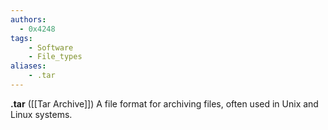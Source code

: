 ```yaml
---
authors:
  - 0x4248
tags:
    - Software
    - File_types
aliases:
    - .tar
---
```

**.tar** ([[Tar Archive]]) A file format for archiving files, often used in Unix and Linux systems.
